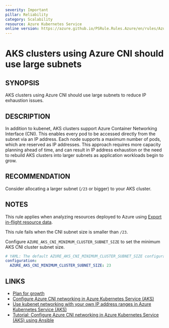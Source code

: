 ```yaml
---
severity: Important
pillar: Reliability
category: Scalability
resource: Azure Kubernetes Service
online version: https://azure.github.io/PSRule.Rules.Azure/en/rules/Azure.AKS.CNISubnetSize/
---
```


# AKS clusters using Azure CNI should use large subnets

## SYNOPSIS

AKS clusters using Azure CNI should use large subnets to reduce IP exhaustion issues.

## DESCRIPTION

In addition to kubenet, AKS clusters support Azure Container Networking Interface (CNI).
This enables every pod to be accessed directly from the subnet via an IP address.
Each node supports a maximum number of pods, which are reserved as IP addresses.
This approach requires more capacity planning ahead of time, and can result in IP address exhaustion or the need to rebuild AKS clusters into larger subnets as application workloads begin to grow.

## RECOMMENDATION

Consider allocating a larger subnet (`/23` or bigger) to your AKS cluster.

## NOTES

This rule applies when analyzing resources deployed to Azure using [Export in-flight resource data](https://azure.github.io/PSRule.Rules.Azure/export-rule-data/).

This rule fails when the CNI subnet size is smaller than `/23`.

Configure `AZURE_AKS_CNI_MINIMUM_CLUSTER_SUBNET_SIZE` to set the minimum AKS CNI cluster subnet size.

```yaml
# YAML: The default AZURE_AKS_CNI_MINIMUM_CLUSTER_SUBNET_SIZE configuration option
configuration:
  AZURE_AKS_CNI_MINIMUM_CLUSTER_SUBNET_SIZE: 23
```

## LINKS

- [Plan for growth](https://learn.microsoft.com/azure/architecture/framework/scalability/design-scale#plan-for-growth)
- [Configure Azure CNI networking in Azure Kubernetes Service (AKS)](https://learn.microsoft.com/azure/aks/configure-azure-cni)
- [Use kubenet networking with your own IP address ranges in Azure Kubernetes Service (AKS)](https://learn.microsoft.com/azure/aks/configure-kubenet)
- [Tutorial: Configure Azure CNI networking in Azure Kubernetes Service (AKS) using Ansible](https://learn.microsoft.com/azure/developer/ansible/aks-configure-cni-networking)

